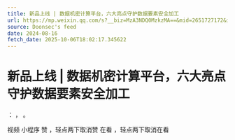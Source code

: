 ```yaml
---
title: 新品上线 | 数据机密计算平台，六大亮点守护数据要素安全加工
url: https://mp.weixin.qq.com/s?__biz=MzA3NDQ0MzkzMA==&mid=2651727172&idx=1&sn=9e5e96adc75ace98cf73cfab04f7edd6
source: Doonsec's feed
date: 2024-08-16
fetch_date: 2025-10-06T18:02:17.345622
---
```


# 新品上线 | 数据机密计算平台，六大亮点守护数据要素安全加工

：
，
。

视频
小程序
赞
，轻点两下取消赞
在看
，轻点两下取消在看